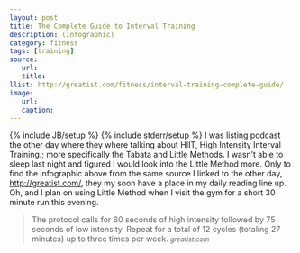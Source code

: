 ```yaml
---
layout: post
title: The Complete Guide to Interval Training 
description: (Infographic)
category: fitness
tags: [training]
source:
   url:
   title:
llist: http://greatist.com/fitness/interval-training-complete-guide/
image:
   url:
   caption:
---
```


{% include JB/setup %}
{% include stderr/setup %}
I was listing podcast the other day where they where talking about HIIT, High Intensity Interval Training.; more specifically the Tabata and Little Methods. I wasn’t able to sleep last night and figured I would look into the Little Method more. Only to find the infographic above from the same source I linked to the other day, <http://greatist.com/>, they my soon have a place in my daily reading line up. Oh, and I plan on using Little Method when I visit the gym for a short 30 minute run this evening.

>The protocol calls for 60 seconds of high intensity followed by 75 seconds of low intensity. Repeat for a total of 12 cycles (totaling 27 minutes) up to three times per week.
><small><cite>greatist.com</cite></small>
